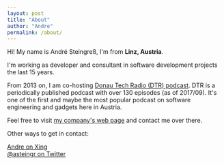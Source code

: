 ```yaml
---
layout: post
title: "About"
author: "Andre"
permalink: /about/
---
```

Hi! My name is André Steingreß, I'm from **Linz, Austria**. 

I'm working as developer and consultant in software development projects the last 15 years.

From 2013 on, I am co-hosting <a href="http://dtr.fm">Donau Tech Radio (DTR) podcast</a>. DTR is a periodically published podcast with over 130 episodes (as of 2017/09). It's one of the first and maybe the most popular podcast on software engineering and gadgets here in Austria.

Feel free to visit [my company's web page](https://www.appcare.at) and contact me over there. 

Other ways to get in contact: 

<a href="https://www.xing.com/profile/Andre_Steingress">Andre on Xing</a><br>
<a href="https://www.twitter.com/asteingr">@asteingr on Twitter</a>